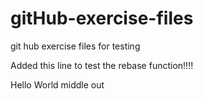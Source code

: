 gitHub-exercise-files
=====================

git hub exercise files for testing

Added this line to test the rebase function!!!!



Hello World middle out


